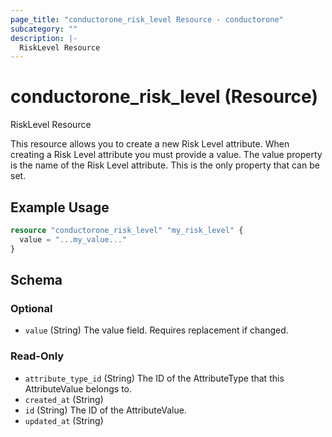 ```yaml
---
page_title: "conductorone_risk_level Resource - conductorone"
subcategory: ""
description: |-
  RiskLevel Resource
---
```


# conductorone_risk_level (Resource)

RiskLevel Resource

This resource allows you to create a new Risk Level attribute.
When creating a Risk Level attribute you must provide a value. The value property is the name of the Risk Level attribute. This is the only property that can be set.

## Example Usage

```terraform
resource "conductorone_risk_level" "my_risk_level" {
  value = "...my_value..."
}
```

<!-- schema generated by tfplugindocs -->
## Schema

### Optional

- `value` (String) The value field. Requires replacement if changed.

### Read-Only

- `attribute_type_id` (String) The ID of the AttributeType that this AttributeValue belongs to.
- `created_at` (String)
- `id` (String) The ID of the AttributeValue.
- `updated_at` (String)